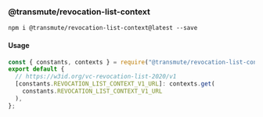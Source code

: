 ### @transmute/revocation-list-context

```
npm i @transmute/revocation-list-context@latest --save
```

#### Usage

```js
const { constants, contexts } = require("@transmute/revocation-list-context");
export default {
  // https://w3id.org/vc-revocation-list-2020/v1
  [constants.REVOCATION_LIST_CONTEXT_V1_URL]: contexts.get(
    constants.REVOCATION_LIST_CONTEXT_V1_URL
  ),
};
```
